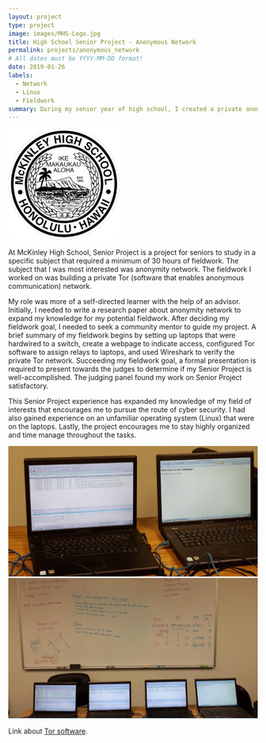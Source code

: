 ```yaml
---
layout: project
type: project
image: images/MHS-Logo.jpg
title: High School Senior Project - Anonymous Network
permalink: projects/anonymous_network
# All dates must be YYYY-MM-DD format!
date: 2019-01-26
labels:
  - Network
  - Linux
  - Fieldwork
summary: During my senior year of high school, I created a private anonymous network as my Senior Project.
---
```


<img class="ui small right floated rounded image" src="/images/MHS-Logo.jpg">

At McKinley High School, Senior Project is a project for seniors to study in a specific subject that required a minimum of 30 hours of fieldwork. The subject that I was most interested was anonymity network. The fieldwork I worked on was building a private Tor (software that enables anonymous communication) network.

My role was more of a self-directed learner with the help of an advisor. Initially, I needed to write a research paper about anonymity network to expand my knowledge for my potential fieldwork. After deciding my fieldwork goal, I needed to seek a community mentor to guide my project. A brief summary of my fieldwork begins by setting up laptops that were hardwired to a switch, create a webpage to indicate access, configured Tor software to assign relays to laptops, and used Wireshark to verify the private Tor network. Succeeding my fieldwork goal, a formal presentation is required to present towards the judges to determine if my Senior Project is well-accomplished. The judging panel found my work on Senior Project satisfactory.

This Senior Project experience has expanded my knowledge of my field of interests that encourages me to pursue the route of cyber security. I had also gained experience on an unfamiliar operating system (Linux) that were on the laptops. Lastly, the project encourages me to stay highly organized and time manage throughout the tasks.

<img class="ui huge right rounded image" src="/images/Network1.PNG"> 

<img class="ui huge right rounded image" src="/images/Network2.PNG">




Link about [Tor software](https://www.torproject.org/).
